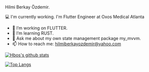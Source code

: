 Hilmi Berkay Özdemir.

 :computer: I'm currently working. I'm Flutter Engineer at Oxos Medical Atlanta
- 🔭 I’m  working on  FLUTTER.
- 🌱 I’m  learning RUST.
- 💬 Ask me about my own state management package my_mvvm.
- 📫 How to reach me: hilmiberkayozdemir@yahoo.com

[![Hbos's github stats](https://github-readme-stats.vercel.app/api?username=hberkayozdemir&theme=gotham)](https://github.com/anuraghazra/github-readme-stats)

[![Top Langs](https://github-readme-stats.vercel.app/api/top-langs/?username=hberkayozdemir&layout=compact&langs_count=10&theme=gotham)](https://github.com/anuraghazra/github-readme-stats)


